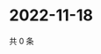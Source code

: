 # 2022-11-18

共 0 条

<!-- BEGIN WEIBO -->
<!-- 最后更新时间 Fri Nov 18 2022 14:07:10 GMT+0800 (China Standard Time) -->

<!-- END WEIBO -->
